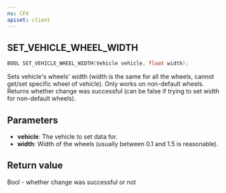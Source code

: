 ```yaml
---
ns: CFX
apiset: client
---
```

## SET_VEHICLE_WHEEL_WIDTH

```c
BOOL SET_VEHICLE_WHEEL_WIDTH(Vehicle vehicle, float width);
```

Sets vehicle's wheels' width (width is the same for all the wheels, cannot get/set specific wheel of vehicle).
Only works on non-default wheels.
Returns whether change was successful (can be false if trying to set width for non-default wheels).

## Parameters
* **vehicle**: The vehicle to set data for.
* **width**: Width of the wheels (usually between 0.1 and 1.5 is reasonable).

## Return value
Bool - whether change was successful or not
